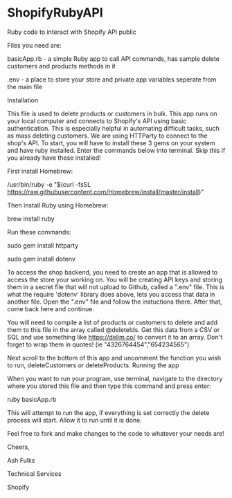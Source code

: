 # ShopifyRubyAPI
Ruby code to interact with Shopify API public

Files you need are:

  basicApp.rb - a simple Ruby app to call API commands, has sample delete customers and products methods in it

  .env - a place to store your store and private app variables seperate from the main file

Installation

This file is used to delete products or customers in bulk.
This app runs on your local computer and connects to Shopify's API using basic authentication.
This is especially helpful in automating difficult tasks, such as mass deleting customers.
We are using HTTParty to connect to the shop's API.
To start, you will have to install these 3 gems on your system and have ruby installed. Enter the commands below into terminal. Skip this if you already have these installed!

First install Homebrew:

  /usr/bin/ruby -e "$(curl -fsSL https://raw.githubusercontent.com/Homebrew/install/master/install)"

Then install Ruby using Homebrew:

  brew install ruby

Run these commands:

  sudo gem install httparty
  
  sudo gem install dotenv

To access the shop backend, you need to create an app that is allowed to access the store your working on.
You will be creating API keys and storing them in a secret file that will not upload to Github, called a ".env" file.
This is what the require 'dotenv' library does above, lets you access that data in another file.
Open the ".env" file and follow the instuctions there. After that, come back here and continue.

You will need to compile a list of products or customers to delete and add them to this file in the array called @deleteIds.
Get this data from a CSV or SQL and use something like https://delim.co/ to convert it to an array. 
Don't forget to wrap them in quotes! (ie "4326764454","654234565")

Next scroll to the bottom of this app and uncomment the function you wish to run, deleteCustomers or deleteProducts. 
Running the app

When you want to run your program, use terminal, navigate to the directory where you 
stored this file and then type this command and press enter:

  ruby basicApp.rb

This will attempt to run the app, if everything is set correctly the delete process will start. Allow it to run until 
it is done.

Feel free to fork and make changes to the code to whatever your needs are!

Cheers,

Ash Fulks

Technical Services

Shopify
